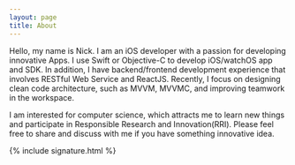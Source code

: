 ```yaml
---
layout: page
title: About
---
```

Hello, my name is Nick. I am an iOS developer with a passion for developing innovative Apps. I use Swift or Objective-C to develop iOS/watchOS app and SDK. In addition, I have backend/frontend development experience that involves RESTful Web Service and ReactJS. Recently, I focus on designing clean code architecture, such as MVVM, MVVMC, and improving teamwork in the workspace.

I am interested for computer science, which attracts me to learn new things and participate in Responsible Research and Innovation(RRI). Please feel free to share and discuss with me if you have something innovative idea.

{% include signature.html %}
